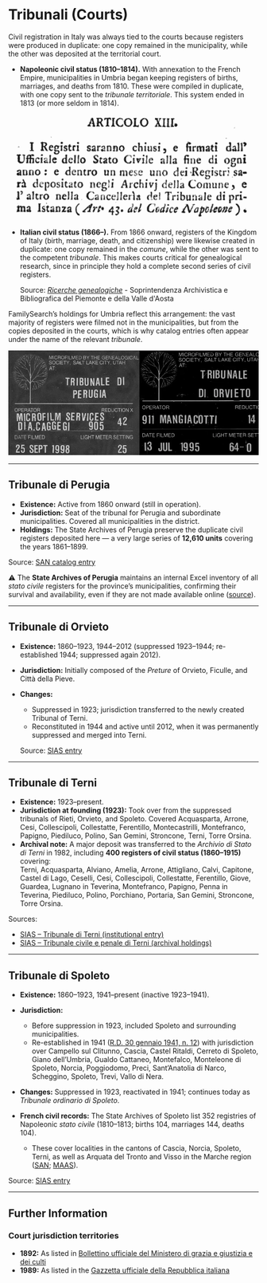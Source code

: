 # Tribunali (Courts)

Civil registration in Italy was always tied to the courts because registers were produced in duplicate:
one copy remained in the municipality, while the other was deposited at the territorial court.

* **Napoleonic civil status (1810–1814).**
  With annexation to the French Empire, municipalities in Umbria began keeping registers of births, marriages, and deaths from 1810. These were compiled in duplicate, with one copy sent to the *tribunale territoriale*. This system ended in 1813 (or more seldom in 1814).
  
![alt text](img/registri_trib_cHYJqX0IIAgC.png "Archivj")

* **Italian civil status (1866–).**
  From 1866 onward, registers of the Kingdom of Italy (birth, marriage, death, and citizenship) were likewise created in duplicate: one copy remained in the *comune*, while the other was sent to the competent *tribunale*. This makes courts critical for genealogical research, since in principle they hold a complete second series of civil registers.
  
  Source: *[Ricerche genealogiche](https://sab-piemonte.beniculturali.it/ricerche-on-line/ricerche-genealogiche)* - Soprintendenza Archivistica e Bibliografica del Piemonte e della Valle d'Aosta
  
FamilySearch’s holdings for Umbria reflect this arrangement: the vast majority of registers were filmed not in the municipalities, but from the copies deposited in the courts, which is why catalog entries often appear under the name of the relevant *tribunale*.

![alt text](img/tribunale.webp "Straight from the courtroom")
  
---

## Tribunale di Perugia

* **Existence:** Active from 1860 onward (still in operation).
* **Jurisdiction:** Seat of the tribunal for Perugia and subordinate municipalities. Covered all municipalities in the district.
* **Holdings:** The State Archives of Perugia preserve the duplicate civil registers deposited here — a very large series of **12,610 units** covering the years 1861–1899.

Source: [SAN catalog entry](http://www.san.beniculturali.it/web/san/dettaglio-complesso-documentario?step=dettaglio&codiSanCompl=san.cat.complArch.96907&idSogc=&id=96907)

⚠️ The **State Archives of Perugia** maintains an internal Excel inventory of all *stato civile* registers for the province’s municipalities, confirming their survival and availability, even if they are not made available online ([source](http://www.archiviodistatoperugia.it/sites/default/files/istruzioni_opendams.pdf)).

---

## Tribunale di Orvieto

* **Existence:** 1860–1923, 1944–2012 (suppressed 1923–1944; re-established 1944; suppressed again 2012).
* **Jurisdiction:** Initially composed of the *Preture* of Orvieto, Ficulle, and Città della Pieve.
* **Changes:**

  * Suppressed in 1923; jurisdiction transferred to the newly created Tribunal of Terni.
  * Reconstituted in 1944 and active until 2012, when it was permanently suppressed and merged into Terni.

  Source: [SIAS entry](https://sias-archivi.cultura.gov.it/cgi-bin/pagina.pl?TipoPag=prodente&Chiave=92344)

---

## Tribunale di Terni

* **Existence:** 1923–present.
* **Jurisdiction at founding (1923):** Took over from the suppressed tribunals of Rieti, Orvieto, and Spoleto. Covered Acquasparta, Arrone, Cesi, Collescipoli, Collestatte, Ferentillo, Montecastrilli, Montefranco, Papigno, Piediluco, Polino, San Gemini, Stroncone, Terni, Torre Orsina.
* **Archival note:** A major deposit was transferred to the *Archivio di Stato di Terni* in 1982, including **400 registers of civil status (1860–1915)** covering: \
Terni, Acquasparta, Alviano, Amelia, Arrone, Attigliano, Calvi, Capitone, Castel di Lago, Ceselli, Cesi, Collescipoli, Collestatte, Ferentillo, Giove, Guardea, Lugnano in Teverina, Montefranco, Papigno, Penna in Teverina, Piediluco, Polino, Porchiano, Portaria, San Gemini, Stroncone, Torre Orsina.

Sources:

* [SIAS – Tribunale di Terni (institutional entry)](https://sias-archivi.cultura.gov.it/cgi-bin/pagina.pl?TipoPag=prodente&Chiave=90827)
* [SIAS – Tribunale civile e penale di Terni (archival holdings)](https://sias-archivi.cultura.gov.it/cgi-bin/pagina.pl?TipoPag=comparc&Chiave=512675&RicProgetto=as%2dterni)

---

## Tribunale di Spoleto

* **Existence:** 1860–1923, 1941–present (inactive 1923–1941).
* **Jurisdiction:**

  * Before suppression in 1923, included Spoleto and surrounding municipalities.
  * Re-established in 1941 ([R.D. 30 gennaio 1941, n. 12](https://www.normattiva.it/uri-res/N2Ls?urn:nir:stato:regio.decreto:1941-01-30;12@originale)) with jurisdiction over Campello sul Clitunno, Cascia, Castel Ritaldi, Cerreto di Spoleto, Giano dell’Umbria, Gualdo Cattaneo, Montefalco, Monteleone di Spoleto, Norcia, Poggiodomo, Preci, Sant’Anatolia di Narco, Scheggino, Spoleto, Trevi, Vallo di Nera.
* **Changes:** Suppressed in 1923, reactivated in 1941; continues today as *Tribunale ordinario di Spoleto*.

* **French civil records:** The State Archives of Spoleto list 352 registries of Napoleonic *stato civile* (1810–1813; births 104, marriages 144, deaths 104). 
  * These cover localities in the cantons of Cascia, Norcia, Spoleto, Terni, as well as Arquata del Tronto and Visso in the Marche region ([SAN](http://dati.san.beniculturali.it/SAN/complarc_GGASI_san.cat.complArch.46311); [MAAS](http://www.maas.ccr.it/PDF/Perugia.pdf)).


Source: [SIAS entry](https://sias-archivi.cultura.gov.it/cgi-bin/pagina.pl?TipoPag=prodente&Chiave=90902)

---

## Further Information

### Court jurisdiction territories

* **1892:** As listed in [Bollettino ufficiale del Ministero di grazia e giustizia e dei culti](https://www.google.it/books/edition/Bollettino_ufficiale_del_Ministero_di_gr/kRXd4t5fK-0C?hl=en&gbpv=1&pg=PA457&printsec=frontcover)
* **1989:** As listed in the [Gazzetta ufficiale della Repubblica italiana](https://www.google.it/books/edition/Gazzetta_ufficiale_della_Repubblica_ital/-Z6nogg-qMQC?hl=en&gbpv=1&pg=RA8-PA38&printsec=frontcover)
